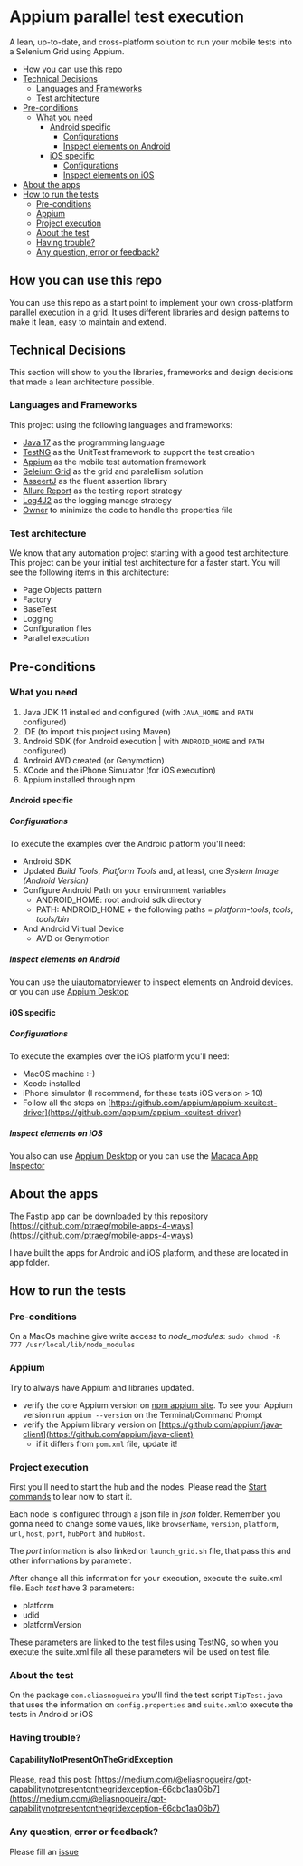 # Appium parallel test execution
A lean, up-to-date, and cross-platform solution to run your mobile tests into a Selenium Grid using Appium.

* [How you can use this repo](#how-you-can-use-this-repo)
* [Technical Decisions](#technical-decisions)
   * [Languages and Frameworks](#languages-and-frameworks)
   * [Test architecture](#test-architecture)
* [Pre-conditions](#pre-conditions)
   * [What you need](#what-you-need)
      * [Android specific](#android-specific)
         * [Configurations](#configurations)
         * [Inspect elements on Android](#inspect-elements-on-android)
      * [iOS specific](#ios-specific)
         * [Configurations](#configurations-1)
         * [Inspect elements on iOS](#inspect-elements-on-ios)
* [About the apps](#about-the-apps)
* [How to run the tests](#how-to-run-the-tests)
   * [Pre-conditions](#pre-conditions-1)
   * [Appium](#appium)
   * [Project execution](#project-execution)
   * [About the test](#about-the-test)
   * [Having trouble?](#having-trouble)
   * [Any question, error or feedback?](#any-question-error-or-feedback)

## How you can use this repo
You can use this repo as a start point to implement your own cross-platform parallel execution in a grid.
It uses different libraries and design patterns to make it lean, easy to maintain and extend.

## Technical Decisions
This section will show to you the libraries, frameworks and design decisions that made a lean architecture possible.

### Languages and Frameworks

This project using the following languages and frameworks:

* [Java 17](https://openjdk.java.net/projects/jdk/17/) as the programming language
* [TestNG](https://testng.org/doc/) as the UnitTest framework to support the test creation
* [Appium](http://appium.io/) as the mobile test automation framework
* [Seleium Grid](https://www.selenium.dev/documentation/en/grid/) as the grid and paralellism solution
* [AsseertJ](https://joel-costigliola.github.io/assertj/) as the fluent assertion library
* [Allure Report](https://docs.qameta.io/allure/) as the testing report strategy
* [Log4J2](https://logging.apache.org/log4j/2.x/) as the logging manage strategy
* [Owner](http://owner.aeonbits.org/) to minimize the code to handle the properties file

### Test architecture

We know that any automation project starting with a good test architecture.
This project can be your initial test architecture for a faster start.
You will see the following items in this architecture:

* Page Objects pattern
* Factory
* BaseTest
* Logging
* Configuration files
* Parallel execution

## Pre-conditions

### What you need
1. Java JDK 11 installed and configured (with `JAVA_HOME` and `PATH` configured)
2. IDE (to import this project using Maven)
3. Android SDK (for Android execution | with `ANDROID_HOME` and `PATH` configured)
4. Android AVD created (or Genymotion)
5. XCode and the iPhone Simulator (for iOS execution)
6. Appium installed through npm

#### Android specific

##### Configurations
To execute the examples over the Android platform you'll need:
* Android SDK
* Updated _Build Tools_, _Platform Tools_ and, at least, one _System Image (Android Version)_
* Configure Android Path on your environment variables
   * ANDROID_HOME: root android sdk directory
   * PATH: ANDROID_HOME + the following paths = _platform-tools_, _tools_, _tools/bin_ 
* And Android Virtual Device
   * AVD or Genymotion
   
##### Inspect elements on Android
You can use the [uiautomatorviewer](https://developer.android.com/training/testing/ui-testing/uiautomator-testing.html) to inspect elements on Android devices.
 or you can use [Appium Desktop](https://github.com/appium/appium-desktop)

#### iOS specific

##### Configurations
To execute the examples over the iOS platform you'll need:
* MacOS machine :-)
* Xcode installed
* iPhone simulator (I recommend, for these tests iOS version > 10)
* Follow all the steps on [https://github.com/appium/appium-xcuitest-driver](https://github.com/appium/appium-xcuitest-driver)

##### Inspect elements on iOS
You also can use [Appium Desktop](https://github.com/appium/appium-desktop)
or you can use the [Macaca App Inspector](https://macacajs.github.io/app-inspector/)

## About the apps
The Fastip app can be downloaded by this repository
[https://github.com/ptraeg/mobile-apps-4-ways](https://github.com/ptraeg/mobile-apps-4-ways)

I have built the apps for Android and iOS platform, and these are located in app folder.

## How to run the tests

### Pre-conditions
On a MacOs machine give write access to _node_modules_:
`sudo chmod -R 777 /usr/local/lib/node_modules`

### Appium
Try to always have Appium and libraries updated.
* verify the core Appium version on [npm appium site](https://www.npmjs.com/package/appium). To see your Appium version run `appium --version` on the Terminal/Command Prompt
* verify the Appium library version on [https://github.com/appium/java-client](https://github.com/appium/java-client)
   * if it differs from `pom.xml` file, update it!

### Project execution
First you'll need to start the hub and the nodes.
Please read the [Start commands](https://github.com/eliasnogueira/appium-parallel-execution/blob/master/json/start-commands.md) to lear now to start it.

Each node is configured through a json file in _json_ folder.
Remember you gonna need to change some values, like `browserName`, `version`, `platform`, `url`, `host`, `port`, `hubPort` and `hubHost`.

The _port_ information is also linked on `launch_grid.sh` file, that pass this and other informations by parameter.

After change all this information for your execution, execute the suite.xml file.
Each _test_ have 3 parameters:
* platform
* udid
* platformVersion

These parameters are linked to the test files using TestNG, so when you execute the suite.xml file all these parameters will be used on test file.
   
### About the test
On the package `com.eliasnogueira` you'll find the test script `TipTest.java` that uses the information on `config.properties` and `suite.xml`to execute the tests in Android or iOS

### Having trouble?

#### CapabilityNotPresentOnTheGridException
Please, read this post: [https://medium.com/@eliasnogueira/got-capabilitynotpresentonthegridexception-66cbc1aa06b7](https://medium.com/@eliasnogueira/got-capabilitynotpresentonthegridexception-66cbc1aa06b7)

### Any question, error or feedback?
Please fill an [issue](https://github.com/eliasnogueira/appium-parallel-execution/issues)



